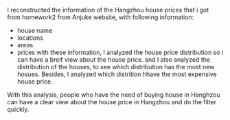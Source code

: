 I reconstructed the information of the Hangzhou house prices that i got from homework2 from Anjuke website, with following information:
* house name
* locations
* areas
* prices
with these information, I analyzed the house price distribution so i can have a breif view about the house price.
and I also analyzed the distribution of the houses, to see which distribution has the most new hosues. Besides, I analyzed which distrition hhave the most expensive house price. 

With this analysis, people who have the need of buying house in Hanghzou can have a clear view about the house price in Hangzhou and do the filter quickly.
